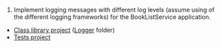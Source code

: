 1. Implement logging messages with different log levels (assume using of the different logging frameworks) for the BookListService application.
- [Class library project](BookListService.Library) ([Logger](BookListService.Library/Logger) folder)
- [Tests project](BookListService.Logger.Tests)
